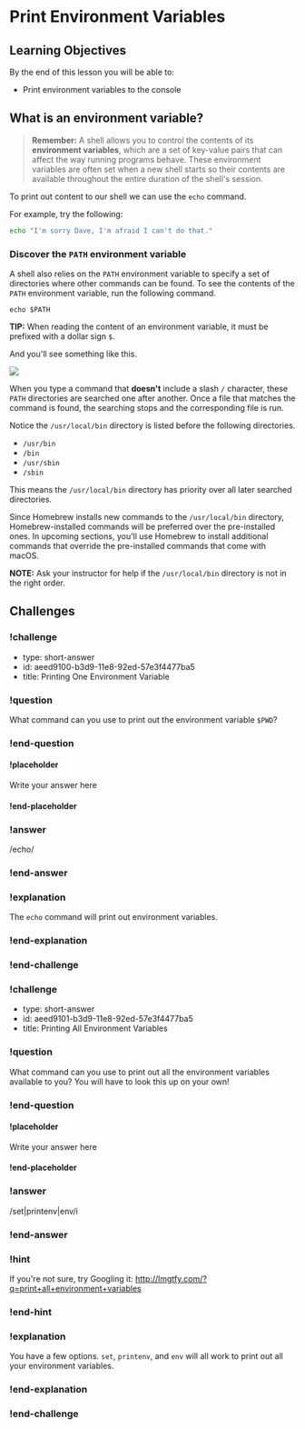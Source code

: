 # Print Environment Variables

## Learning Objectives

By the end of this lesson you will be able to:

* Print environment variables to the console

## What is an environment variable?

> **Remember:** A shell allows you to control the contents of its **environment variables**, which are a set of key-value pairs that can affect the way running programs behave. These environment variables are often set when a new shell starts so their contents are available throughout the entire duration of the shell's session.

To print out content to our shell we can use the `echo` command.

For example, try the following:

```bash
echo "I'm sorry Dave, I'm afraid I can't do that."
```

### Discover the `PATH` environment variable

A shell also relies on the `PATH` environment variable to specify a set of directories where other commands can be found. To see the contents of the `PATH` environment variable, run the following command.

```shell
echo $PATH
```

**TIP:** When reading the content of an environment variable, it must be prefixed with a dollar sign `$`.

And you'll see something like this.

![](https://i.imgur.com/9oOQq4F.png)

When you type a command that **doesn't** include a slash `/` character, these `PATH` directories are searched one after another. Once a file that matches the command is found, the searching stops and the corresponding file is run.

Notice the `/usr/local/bin` directory is listed before the following directories.

- `/usr/bin`
- `/bin`
- `/usr/sbin`
- `/sbin`

This means the `/usr/local/bin` directory has priority over all later searched directories.

Since Homebrew installs new commands to the `/usr/local/bin` directory, Homebrew-installed commands will be preferred over the pre-installed ones. In upcoming sections, you'll use Homebrew to install additional commands that override the pre-installed commands that come with macOS.

**NOTE:** Ask your instructor for help if the `/usr/local/bin` directory is not in the right order.

## Challenges

<!-- Question -->

### !challenge

* type: short-answer
* id: aeed9100-b3d9-11e8-92ed-57e3f4477ba5
* title: Printing One Environment Variable

### !question

What command can you use to print out the environment variable `$PWD`?

### !end-question

#### !placeholder

Write your answer here

#### !end-placeholder

### !answer

/echo/

### !end-answer

### !explanation

The `echo` command will print out environment variables.

### !end-explanation

### !end-challenge


<!-- Question -->

### !challenge

* type: short-answer
* id: aeed9101-b3d9-11e8-92ed-57e3f4477ba5
* title: Printing All Environment Variables

### !question

What command can you use to print out all the environment variables available to you? You will have to look this up on your own!

### !end-question

#### !placeholder

Write your answer here

#### !end-placeholder

### !answer

/set|printenv|env/i

### !end-answer

### !hint

If you're not sure, try Googling it: http://lmgtfy.com/?q=print+all+environment+variables

### !end-hint

### !explanation

You have a few options. `set`, `printenv`, and `env` will all work to print out all your environment variables.

### !end-explanation

### !end-challenge
